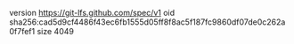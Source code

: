 version https://git-lfs.github.com/spec/v1
oid sha256:cad5d9cf4486f43ec6fb1555d05ff8f8ac5f187fc9860df07de0c262a0f7fef1
size 4049
